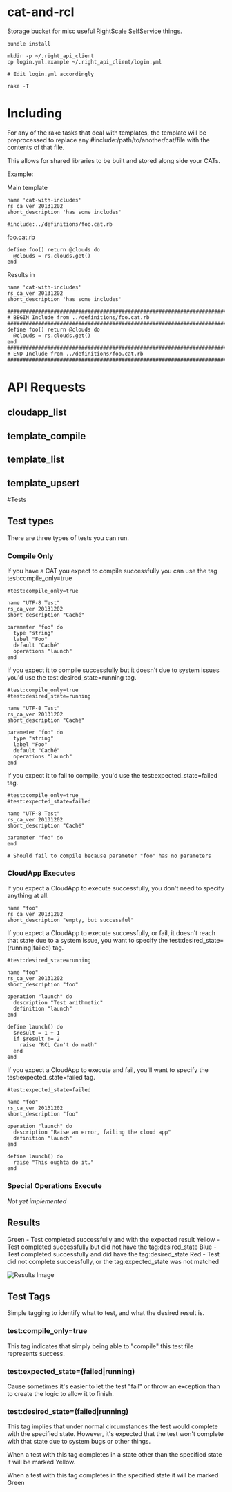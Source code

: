 cat-and-rcl
===========

Storage bucket for misc useful RightScale SelfService things.

```
bundle install

mkdir -p ~/.right_api_client
cp login.yml.example ~/.right_api_client/login.yml

# Edit login.yml accordingly

rake -T
```

Including
=========

For any of the rake tasks that deal with templates, the template will be preprocessed
to replace any #include:/path/to/another/cat/file with the contents of that file.

This allows for shared libraries to be built and stored along side your CATs.

Example:

Main template
```
name 'cat-with-includes'
rs_ca_ver 20131202
short_description 'has some includes'

#include:../definitions/foo.cat.rb
```

foo.cat.rb
```
define foo() return @clouds do
  @clouds = rs.clouds.get()
end
```

Results in
```
name 'cat-with-includes'
rs_ca_ver 20131202
short_description 'has some includes'

###############################################################################
# BEGIN Include from ../definitions/foo.cat.rb
###############################################################################
define foo() return @clouds do
  @clouds = rs.clouds.get()
end
###############################################################################
# END Include from ../definitions/foo.cat.rb
###############################################################################
```

API Requests
============

cloudapp_list
--------------

template_compile
----------------

template_list
-------------

template_upsert
---------------

#Tests

## Test types

There are three types of tests you can run.

### Compile Only

If you have a CAT you expect to compile successfully you can use the tag
test:compile_only=true

```
#test:compile_only=true

name "UTF-8 Test"
rs_ca_ver 20131202
short_description "Caché"

parameter "foo" do
  type "string"
  label "Foo"
  default "Caché"
  operations "launch"
end
```

If you expect it to compile successfully but it doesn't due to system issues you'd
use the test:desired_state=running tag.

```
#test:compile_only=true
#test:desired_state=running

name "UTF-8 Test"
rs_ca_ver 20131202
short_description "Caché"

parameter "foo" do
  type "string"
  label "Foo"
  default "Caché"
  operations "launch"
end
```

If you expect it to fail to compile, you'd use the test:expected_state=failed
tag.

```
#test:compile_only=true
#test:expected_state=failed

name "UTF-8 Test"
rs_ca_ver 20131202
short_description "Caché"

parameter "foo" do
end

# Should fail to compile because parameter "foo" has no parameters
```

### CloudApp Executes

If you expect a CloudApp to execute successfully, you don't need to specify anything
at all.

```
name "foo"
rs_ca_ver 20131202
short_description "empty, but successful"
```

If you expect a CloudApp to execute successfully, or fail, it doesn't reach that
state due to a system issue, you want to specify the
test:desired_state=(running|failed) tag.

```
#test:desired_state=running

name "foo"
rs_ca_ver 20131202
short_description "foo"

operation "launch" do
  description "Test arithmetic"
  definition "launch"
end

define launch() do
  $result = 1 + 1
  if $result != 2
    raise "RCL Can't do math"
  end
end
```

If you expect a CloudApp to execute and fail, you'll want to specify the
test:expected_state=failed tag.

```
#test:expected_state=failed

name "foo"
rs_ca_ver 20131202
short_description "foo"

operation "launch" do
  description "Raise an error, failing the cloud app"
  definition "launch"
end

define launch() do
  raise "This oughta do it."
end
```

### Special Operations Execute

_Not yet implemented_

## Results
Green - Test completed successfully and with the expected result
Yellow - Test completed successfully but did not have the tag:desired_state
Blue - Test completed successfully and did have the tag:desired_state
Red - Test did not complete successfully, or the tag:expected_state was not matched

![Results Image](readme_images/results.png)

## Test Tags
Simple tagging to identify what to test, and what the desired result is.

### test:compile_only=true
This tag indicates that simply being able to "compile" this test file represents
success.

### test:expected_state=(failed|running)
Cause sometimes it's easier to let the test "fail" or throw an exception than
to create the logic to allow it to finish.

### test:desired_state=(failed|running)
This tag implies that under normal circumstances the test would complete with the
specified state.  However, it's expected that the test won't complete with
that state due to system bugs or other things.

When a test with this tag completes in a state other than the specified state
it will be marked Yellow.

When a test with this tag completes in the specified state it will be marked Green
